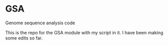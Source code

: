 # GSA
Genome sequence analysis code

This is the repo for the GSA module with my script in it. I have been making some edits so far.
